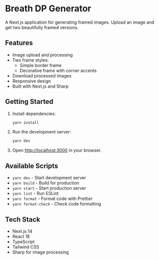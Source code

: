 # Breath DP Generator

A Next.js application for generating framed images. Upload an image and get two beautifully framed versions.

## Features

- Image upload and processing
- Two frame styles:
  - Simple border frame
  - Decorative frame with corner accents
- Download processed images
- Responsive design
- Built with Next.js and Sharp

## Getting Started

1. Install dependencies:

   ```bash
   yarn install
   ```

2. Run the development server:

   ```bash
   yarn dev
   ```

3. Open [http://localhost:3000](http://localhost:3000) in your browser.

## Available Scripts

- `yarn dev` - Start development server
- `yarn build` - Build for production
- `yarn start` - Start production server
- `yarn lint` - Run ESLint
- `yarn format` - Format code with Prettier
- `yarn format:check` - Check code formatting

## Tech Stack

- Next.js 14
- React 18
- TypeScript
- Tailwind CSS
- Sharp for image processing
